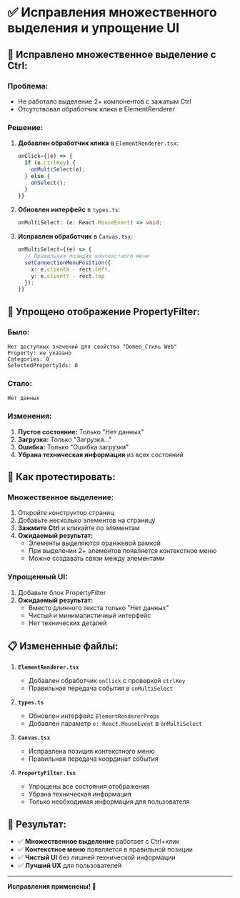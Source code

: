 # ✅ Исправления множественного выделения и упрощение UI

## 🔧 **Исправлено множественное выделение с Ctrl:**

### **Проблема:**
- Не работало выделение 2+ компонентов с зажатым Ctrl
- Отсутствовал обработчик клика в ElementRenderer

### **Решение:**
1. **Добавлен обработчик клика** в `ElementRenderer.tsx`:
   ```typescript
   onClick={(e) => {
     if (e.ctrlKey) {
       onMultiSelect(e);
     } else {
       onSelect();
     }
   }}
   ```

2. **Обновлен интерфейс** в `types.ts`:
   ```typescript
   onMultiSelect: (e: React.MouseEvent) => void;
   ```

3. **Исправлен обработчик** в `Canvas.tsx`:
   ```typescript
   onMultiSelect={(e) => {
     // Правильная позиция контекстного меню
     setConnectionMenuPosition({
       x: e.clientX - rect.left,
       y: e.clientY - rect.top
     });
   }}
   ```

## 🎨 **Упрощено отображение PropertyFilter:**

### **Было:**
```
Нет доступных значений для свойства "Domeo_Стиль Web"
Property: не указано
Categories: 0
SelectedPropertyIds: 0
```

### **Стало:**
```
Нет данных
```

### **Изменения:**
1. **Пустое состояние:** Только "Нет данных"
2. **Загрузка:** Только "Загрузка..."
3. **Ошибка:** Только "Ошибка загрузки"
4. **Убрана техническая информация** из всех состояний

## 🧪 **Как протестировать:**

### **Множественное выделение:**
1. Откройте конструктор страниц
2. Добавьте несколько элементов на страницу
3. **Зажмите Ctrl** и кликайте по элементам
4. **Ожидаемый результат:**
   - Элементы выделяются оранжевой рамкой
   - При выделении 2+ элементов появляется контекстное меню
   - Можно создавать связи между элементами

### **Упрощенный UI:**
1. Добавьте блок PropertyFilter
2. **Ожидаемый результат:**
   - Вместо длинного текста только "Нет данных"
   - Чистый и минималистичный интерфейс
   - Нет технических деталей

## 📋 **Измененные файлы:**

1. **`ElementRenderer.tsx`**
   - Добавлен обработчик `onClick` с проверкой `ctrlKey`
   - Правильная передача события в `onMultiSelect`

2. **`types.ts`**
   - Обновлен интерфейс `ElementRendererProps`
   - Добавлен параметр `e: React.MouseEvent` в `onMultiSelect`

3. **`Canvas.tsx`**
   - Исправлена позиция контекстного меню
   - Правильная передача координат события

4. **`PropertyFilter.tsx`**
   - Упрощены все состояния отображения
   - Убрана техническая информация
   - Только необходимая информация для пользователя

## 🎯 **Результат:**

- ✅ **Множественное выделение** работает с Ctrl+клик
- ✅ **Контекстное меню** появляется в правильной позиции
- ✅ **Чистый UI** без лишней технической информации
- ✅ **Лучший UX** для пользователей

---

**Исправления применены! 🚀**

